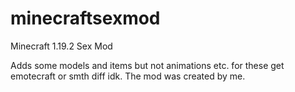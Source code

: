 # minecraftsexmod
Minecraft 1.19.2 Sex Mod

Adds some models and items but not animations etc.
for these get emotecraft or smth diff idk.
The mod was created by me.

